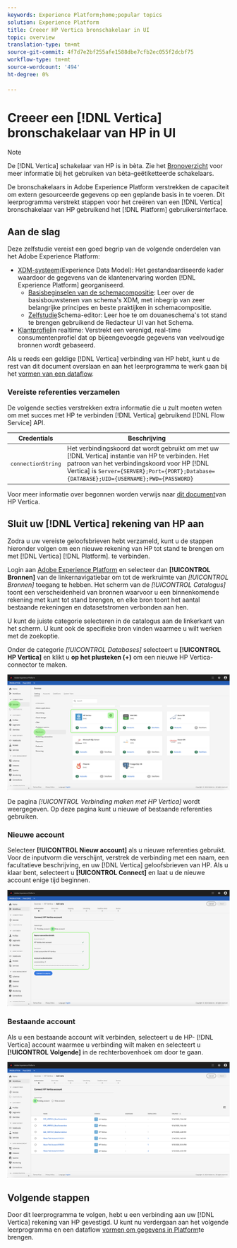 ```yaml
---
keywords: Experience Platform;home;popular topics
solution: Experience Platform
title: Creeer HP Vertica bronschakelaar in UI
topic: overview
translation-type: tm+mt
source-git-commit: 4f7d7e2bf255afe1588dbe7cfb2ec055f2dcbf75
workflow-type: tm+mt
source-wordcount: '494'
ht-degree: 0%

---
```



# Creeer een [!DNL Vertica] bronschakelaar van HP in UI

>[!NOTE]
> De [!DNL Vertica] schakelaar van HP is in bèta. Zie het [Bronoverzicht](../../../../home.md#terms-and-conditions) voor meer informatie bij het gebruiken van bèta-geëtiketteerde schakelaars.

De bronschakelaars in Adobe Experience Platform verstrekken de capaciteit om extern gesourceerde gegevens op een geplande basis in te voeren. Dit leerprogramma verstrekt stappen voor het creëren van een [!DNL Vertica] bronschakelaar van HP gebruikend het [!DNL Platform] gebruikersinterface.

## Aan de slag

Deze zelfstudie vereist een goed begrip van de volgende onderdelen van het Adobe Experience Platform:

* [XDM-systeem](../../../../../xdm/home.md)(Experience Data Model): Het gestandaardiseerde kader waardoor de gegevens van de klantenervaring worden [!DNL Experience Platform] georganiseerd.
   * [Basisbeginselen van de schemacompositie](../../../../../xdm/schema/composition.md): Leer over de basisbouwstenen van schema&#39;s XDM, met inbegrip van zeer belangrijke principes en beste praktijken in schemacompositie.
   * [Zelfstudie](../../../../../xdm/tutorials/create-schema-ui.md)Schema-editor: Leer hoe te om douaneschema&#39;s tot stand te brengen gebruikend de Redacteur UI van het Schema.
* [Klantprofiel](../../../../../profile/home.md)in realtime: Verstrekt een verenigd, real-time consumentenprofiel dat op bijeengevoegde gegevens van veelvoudige bronnen wordt gebaseerd.

Als u reeds een geldige [!DNL Vertica] verbinding van HP hebt, kunt u de rest van dit document overslaan en aan het leerprogramma te werk gaan bij het [vormen van een dataflow](../../dataflow/databases.md).

### Vereiste referenties verzamelen

De volgende secties verstrekken extra informatie die u zult moeten weten om met succes met HP te verbinden [!DNL Vertica] gebruikend [!DNL Flow Service] API.

| Credentials | Beschrijving |
| ---------- | ----------- |
| `connectionString` | Het verbindingskoord dat wordt gebruikt om met uw [!DNL Vertica] instantie van HP te verbinden. Het patroon van het verbindingskoord voor HP [!DNL Vertica] is `Server={SERVER};Port={PORT};Database={DATABASE};UID={USERNAME};PWD={PASSWORD}` |

Voor meer informatie over begonnen worden verwijs naar [dit document](https://www.vertica.com/docs/9.2.x/HTML/Content/Authoring/ConnectingToVertica/ClientJDBC/CreatingAndConfiguringAConnection.htm)van HP Vertica.

## Sluit uw [!DNL Vertica] rekening van HP aan

Zodra u uw vereiste geloofsbrieven hebt verzameld, kunt u de stappen hieronder volgen om een nieuwe rekening van HP tot stand te brengen om met [!DNL Vertica] [!DNL Platform]. te verbinden.

Login aan [Adobe Experience Platform](https://platform.adobe.com) en selecteer dan **[!UICONTROL Bronnen]** van de linkernavigatiebar om tot de werkruimte van *[!UICONTROL Bronnen]* toegang te hebben. Het scherm van de *[!UICONTROL Catalogus]* toont een verscheidenheid van bronnen waarvoor u een binnenkomende rekening met kunt tot stand brengen, en elke bron toont het aantal bestaande rekeningen en datasetstromen verbonden aan hen.

U kunt de juiste categorie selecteren in de catalogus aan de linkerkant van het scherm. U kunt ook de specifieke bron vinden waarmee u wilt werken met de zoekoptie.

Onder de categorie *[!UICONTROL Databases]* selecteert u **[!UICONTROL HP Vertica]** en klikt u **op het plusteken (+)** om een nieuwe HP Vertica-connector te maken.

![catalogus](../../../../images/tutorials/create/hp-vertica/catalog.png)

De pagina *[!UICONTROL Verbinding maken met HP Vertica]* wordt weergegeven. Op deze pagina kunt u nieuwe of bestaande referenties gebruiken.

### Nieuwe account

Selecteer **[!UICONTROL Nieuw account]** als u nieuwe referenties gebruikt. Voor de inputvorm die verschijnt, verstrek de verbinding met een naam, een facultatieve beschrijving, en uw [!DNL Vertica] geloofsbrieven van HP. Als u klaar bent, selecteert u **[!UICONTROL Connect]** en laat u de nieuwe account enige tijd beginnen.

![verbinden](../../../../images/tutorials/create/hp-vertica/new.png)

### Bestaande account

Als u een bestaande account wilt verbinden, selecteert u de HP- [!DNL Vertica] account waarmee u verbinding wilt maken en selecteert u **[!UICONTROL Volgende]** in de rechterbovenhoek om door te gaan.

![bestaand](../../../../images/tutorials/create/hp-vertica/existing.png)

## Volgende stappen

Door dit leerprogramma te volgen, hebt u een verbinding aan uw [!DNL Vertica] rekening van HP gevestigd. U kunt nu verdergaan aan het volgende leerprogramma en een dataflow [vormen om gegevens in Platform](../../dataflow/databases.md)te brengen.